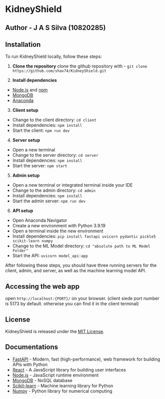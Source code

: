 # KidneyShield

## Author - J A S Silva (10820285)

## Installation

To run KidneyShield locally, follow these steps:

1. **Clone the repository**
   clone the github repository with - `git clone https://github.com/shav74/KidneyShield.git`

3. **Install dependencies**
- [Node.js](https://nodejs.org/) and [npm](https://www.npmjs.com/)
- [MongoDB](https://www.mongodb.com/)
- [Anaconda](https://www.anaconda.com/products/distribution)

3. **Client setup**
- Change to the client directory: `cd client`
- Install dependencies: `npm install`
- Start the client: `npm run dev`

4. **Server setup**
- Open a new terminal
- Change to the server directory: `cd server`
- Install dependencies: `npm install`
- Start the server: `npm start`

5. **Admin setup**
- Open a new terminal or integrated terminal inside your IDE
- Change to the admin directory: `cd admin`
- Install dependencies: `npm install`
- Start the admin server: `npm run dev`

6. **API setup**
- Open Anaconda Navigator
- Create a new environment with Python 3.9.19
- Open a terminal inside the new environment
- Install dependencies: `pip install fastapi uvicorn pydantic pickle5 scikit-learn numpy`
- Change to the ML Model directory: `cd "absolute path to ML Model Folder"`
- Start the API: `uvicorn model_api:app`

After following these steps, you should have three running servers for the client, admin, and server, as well as the machine learning model API.

## Accessing the web app
open `http://localhost:{PORT}/` on your browser. (client siede port number is 5173 by default. otherwise you can find it in the client terminal)

## License

KidneyShield is released under the [MIT License](LICENSE).

## Documentations

- [FastAPI](https://fastapi.tiangolo.com/) - Modern, fast (high-performance), web framework for building APIs with Python
- [React](https://reactjs.org/) - A JavaScript library for building user interfaces
- [Node.js](https://nodejs.org/) - JavaScript runtime environment
- [MongoDB](https://www.mongodb.com/) - NoSQL database
- [Scikit-learn](https://scikit-learn.org/) - Machine learning library for Python
- [Numpy](https://numpy.org/) - Python library for numerical computing
